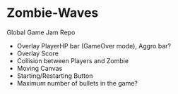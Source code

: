 # Zombie-Waves
Global Game Jam Repo 

- Overlay PlayerHP bar (GameOver mode), Aggro bar?
- Overlay Score 
- Collision between Players and Zombie
- Moving Canvas
- Starting/Restarting Button
- Maximum number of bullets in the game?
